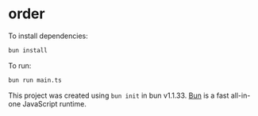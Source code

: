 # order

To install dependencies:

```bash
bun install
```

To run:

```bash
bun run main.ts
```

This project was created using `bun init` in bun v1.1.33. [Bun](https://bun.sh) is a fast all-in-one JavaScript runtime.
